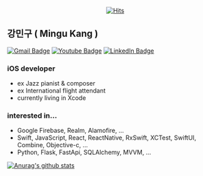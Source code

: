 <div align=center>   
  
[![Hits](https://hits.seeyoufarm.com/api/count/incr/badge.svg?url=https%3A%2F%2Fgithub.com%2Fminguking)](https://hits.seeyoufarm.com) 
   
</div>
  
## 강민구 ( Mingu Kang )
[![Gmail Badge](https://img.shields.io/badge/Gmail-D14836?style=for-the-badge&logo=gmail&logoColor=white)](mailto:minqu.kang@gmail.com)
[![Youtube Badge](https://img.shields.io/badge/YouTube-FF0000?style=for-the-badge&logo=youtube&logoColor=white)](https://www.youtube.com/channel/UCasWgK1-VLbfzGFuxwoztCA) 
[![LinkedIn Badge](https://img.shields.io/badge/LinkedIn-0077B5?style=for-the-badge&logo=linkedin&logoColor=white)](https://www.linkedin.com/in/mingu-king02061993/)

### iOS developer 

+ ex Jazz pianist & composer
+ ex International flight attendant
+ currently living in Xcode 

### interested in...
* Google Firebase, Realm, Alamofire, ...
* Swift, JavaScript, React, ReactNative, RxSwift, XCTest, SwiftUI, Combine, Objective-c, ...
* Python, Flask, FastApi, SQLAlchemy, MVVM, ...


[![Anurag's github stats](https://github-readme-stats.vercel.app/api?username=minguking)](https://github.com/anuraghazra/github-readme-stats)


<!--
**minguking/minguking** is a ✨ _special_ ✨ repository because its `README.md` (this file) appears on your GitHub profile.
 
Here are some ideas to get you started:

- 🔭 I’m currently working on ... iOS app Development
- 🌱 I’m currently learning ...  
- 👯 I’m looking to collaborate on ...
- 🤔 I’m looking for help with ...
- 💬 Ask me about ...
- 📫 How to reach me: ...
- 😄 Pronouns: ...
- ⚡ Fun fact: ...
-->
